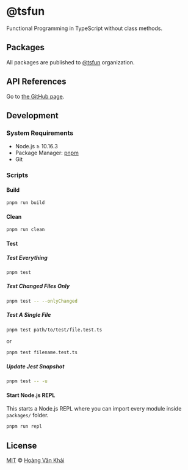 # @tsfun

Functional Programming in TypeScript without class methods.

## Packages

All packages are published to [@tsfun](https://www.npmjs.com/org/tsfun) organization.

## API References

Go to [the GitHub page](https://tsfun.github.io/tsfun).

## Development

### System Requirements

* Node.js ≥ 10.16.3
* Package Manager: [pnpm](https://pnpm.js.org/)
* Git

### Scripts

#### Build

```sh
pnpm run build
```

#### Clean

```sh
pnpm run clean
```

#### Test

##### Test Everything

```sh
pnpm test
```

##### Test Changed Files Only

```sh
pnpm test -- --onlyChanged
```

##### Test A Single File

```sh
pnpm test path/to/test/file.test.ts
```

or

```sh
pnpm test filename.test.ts
```

##### Update Jest Snapshot

```sh
pnpm test -- -u
```

#### Start Node.js REPL

This starts a Node.js REPL where you can import every module inside `packages/` folder.

```sh
pnpm run repl
```

## License

[MIT](https://git.io/JeGij) © [Hoàng Văn Khải](https://github.com/KSXGitHub)

